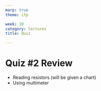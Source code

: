 ```yaml
---
marp: true
theme: itp

week: 10
category: lectures
title: Quiz 

---
```


<!-- headingDivider: 2 -->

# Quiz #2 Review

* Reading resistors (will be given a chart)
* Using multimeter
